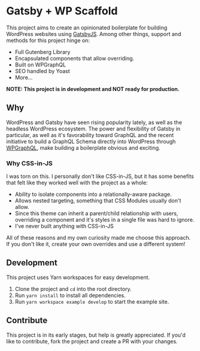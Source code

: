 # Gatsby + WP Scaffold

This project aims to create an opinionated boilerplate for building WordPress websites using [GatsbyJS](https://gatsbyjs.com). Among other things, support and methods for this project hinge on:

- Full Gutenberg Library
- Encapsulated components that allow overriding.
- Built on WPGraphQL
- SEO handled by Yoast
- More...

**NOTE: This project is in development and NOT ready for production.**

## Why
WordPress and Gatsby have seen rising popularity lately, as well as the headless WordPress ecosystem. The power and flexibility of Gatsby in particular, as well as it's favorability toward GraphQL and the recent initiative to build a GraphQL Schema directly into WordPress through [WPGraphQL](https://github.com/wp-graphql/wp-graphql), make building a boilerplate obvious and exciting.

### Why CSS-in-JS
I was torn on this. I personally don't like CSS-in-JS, but it has some benefits that felt like they worked well with the project as a whole:

- Ability to isolate components into a relationally-aware package.
- Allows nested targeting, something that CSS Modules usually don't allow.
- Since this theme can inherit a parent/child relationship with users, overriding a component and it's styles in a single file was hard to ignore.
- I've never built anything with CSS-in-JS

All of these reasons and my own curiosity made me choose this approach. If you don't like it, create your own overrides and use a different system!

## Development
This project uses Yarn workspaces for easy development.

1. Clone the project and `cd` into the root directory.
2. Run `yarn install` to install all dependencies.
3. Run `yarn workspace example develop` to start the example site.

## Contribute
This project is in its early stages, but help is greatly appreciated. If you'd like to contribute, fork the project and create a PR with your changes.
